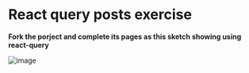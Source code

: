 # React query posts exercise 

**Fork the porject and complete its pages as this sketch showing using react-query**

![image](https://github.com/JSD-0923/react-query-posts-example/assets/15910965/3ea4be6e-c709-4709-b4ae-ccc7846f0fff)

